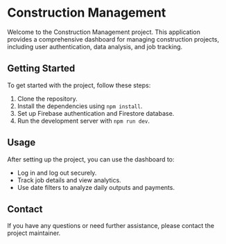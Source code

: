 <h1>Construction Management</h1>
  <p>Welcome to the Construction Management project. This application provides a comprehensive dashboard for managing construction projects, including user authentication, data analysis, and job tracking.</p>

  <h2>Getting Started</h2>
  <p>To get started with the project, follow these steps:</p>
  <ol>
    <li>Clone the repository.</li>
    <li>Install the dependencies using <code>npm install</code>.</li>
    <li>Set up Firebase authentication and Firestore database.</li>
    <li>Run the development server with <code>npm run dev</code>.</li>
  </ol>

  <h2>Usage</h2>
  <p>After setting up the project, you can use the dashboard to:</p>
  <ul>
    <li>Log in and log out securely.</li>
    <li>Track job details and view analytics.</li>
    <li>Use date filters to analyze daily outputs and payments.</li>
  </ul>

  <h2>Contact</h2>
  <p>If you have any questions or need further assistance, please contact the project maintainer.</p>